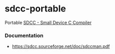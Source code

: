 sdcc-portable
=============
Portable [SDCC - Small Device C Compiler](https://sdcc.sourceforge.net/index.php)

### Documentation
- https://sdcc.sourceforge.net/doc/sdccman.pdf
